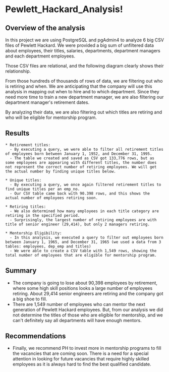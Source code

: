 # Pewlett_Hackard_Analysis!
## Overview of the analysis
In this project we are using PostgreSQL and pgAdmin4 to analyze 6 big CSV files of Pewlett Hackard. We were provided a big sum of unfiltered data about employees, their titles, salaries, departments, department managers and each department employees. 

Those CSV files are relational, and the following diagram clearly shows their relationship.

From those hundreds of thousands of rows of data, we are filtering out who is retiring and when. We are anticipating that the company will use this analysis in mapping out when to hire and to which department. Since they need more time to train a new department manager, we are also filtering our department manager's retirement dates.

By analyzing their data, we are also filtering out which titles are retiring and who will be eligible for mentorship program.

## Results
    * Retirement titles:
      - By executing a query, we were able to filter all retirement titles of employees born between January 1, 1952, and December 31, 1995.
      - The table we created and saved as CSV got 133,776 rows, but as some employees are appearing with different titles, the number does not represent the correct number of retiring employees. We will get the actual number by finding unique titles below.
    
    * Unique titles:
      - By executing a query, we once again filtered retirement titles to find unique titles per an emp_no.
      - Our CSV table came back with 90.398 rows, and this shows the actual number of employees retiring soon.
    
    * Retiring titles:
      - We also determined how many employees in each title category are retiring in the specified period.
      - Surprisingly, the largest number of retiring employees are with title of senior engineer (29,414), but only 2 managers retiring.

    * Mentorship Eligibility:
      - In this analysis, we executed a query to filter out employees born between January 1, 1965, and December 31, 1965 (we used a data from 3 tables: employees, dep_emp and titles)
      - We were able to create a CSV table with 1,549 rows, showing the total number of employees that are eligible for mentorship program.

## Summary
   * The company is going to lose about 90,398 employees by retirement, where some high skill positions looks a large number of employees retiring. About 29,414 senior engineers are retiring and the company got a big shoe to fill.
   * There are 1,549 number of employees who can mentor the next generation of Pewlett Hackard employees. But, from our analysis we did not determine the titles of those who are eligible for mentorship, and we can't definitely say all departments will have enough mentors.

## Recommendations
   * Finally, we recommend PH to invest more in mentorship programs to fill the vacancies that are coming soon. There is a need for a special attention in looking for future vacancies that require highly skilled employees as it is always hard to find the best qualified candidate.

     
